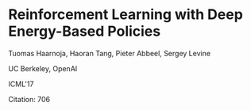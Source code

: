 # Reinforcement Learning with Deep Energy-Based Policies

Tuomas Haarnoja, Haoran Tang, Pieter Abbeel, Sergey Levine

UC Berkeley, OpenAI

ICML'17

Citation: 706